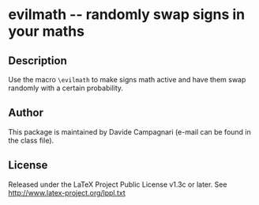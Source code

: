 # evilmath -- randomly swap signs in your maths

## Description
Use the macro `\evilmath` to make signs math active and have them swap randomly with a certain probability.

## Author
This package is maintained by Davide Campagnari (e-mail can be found in the class file).

## License
Released under the LaTeX Project Public License v1.3c or later. See http://www.latex-project.org/lppl.txt

